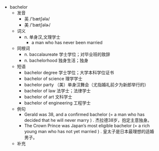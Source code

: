- bachelor
  - 发音
    - 英 /'bætʃələ/
    - 美 /'bætʃəlɚ/
  - 词义
    - n. 单身汉,文理学士
      - a man who has never been married
  - 同根词
    - n. baccalaureate 学士学位；对毕业班的致辞
    - n. bachelorhood 独身生活；独身
  - 短语
    - bachelor degree 学士学位；大学本科学位证书
    - bachelor of science 理学学士
    - bachelor party （美）单身汉舞会（尤指婚礼前夕为新郎举行的）
    - bachelor of law 法学士；法律学士
    - bachelor of art 文科学士
    - bachelor of engineering 工程学士
  - 例句
    - Gerald was 38, and a confirmed bachelor (=  a man who has decided that he will never marry  ) . 杰拉德38岁，抱定主意独身。
    - The Crown Prince was Japan’s most eligible bachelor (=  a rich young man who has not yet married  ) . 皇太子是日本最理想的适婚男子。
  - 补充